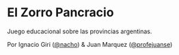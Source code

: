 # El Zorro Pancracio

Juego educacional sobre las provincias argentinas. 

Por Ignacio Giri ([@nacho](http://twitter.com/nacho)) & Juan Marquez ([@profejuanse](http://twitter.com/profejuanse))
